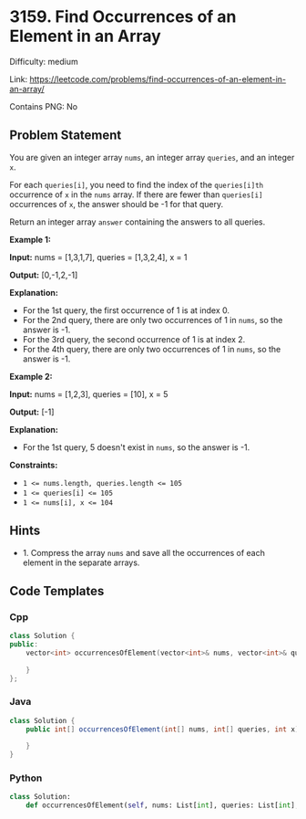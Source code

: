 # 3159. Find Occurrences of an Element in an Array

Difficulty: medium

Link: https://leetcode.com/problems/find-occurrences-of-an-element-in-an-array/

Contains PNG: No

## Problem Statement

You are given an integer array `nums`, an integer array `queries`, and an integer `x`.

For each `queries[i]`, you need to find the index of the `queries[i]th` occurrence of `x` in the `nums` array. If there are fewer than `queries[i]` occurrences of `x`, the answer should be \-1 for that query.

Return an integer array `answer` containing the answers to all queries.

**Example 1:**

**Input:** nums \= \[1,3,1,7], queries \= \[1,3,2,4], x \= 1

**Output:** \[0,\-1,2,\-1]

**Explanation:**

* For the 1st query, the first occurrence of 1 is at index 0\.
* For the 2nd query, there are only two occurrences of 1 in `nums`, so the answer is \-1\.
* For the 3rd query, the second occurrence of 1 is at index 2\.
* For the 4th query, there are only two occurrences of 1 in `nums`, so the answer is \-1\.

**Example 2:**

**Input:** nums \= \[1,2,3], queries \= \[10], x \= 5

**Output:** \[\-1]

**Explanation:**

* For the 1st query, 5 doesn't exist in `nums`, so the answer is \-1\.

**Constraints:**

* `1 <= nums.length, queries.length <= 105`
* `1 <= queries[i] <= 105`
* `1 <= nums[i], x <= 104`

## Hints

- 1\. Compress the array `nums` and save all the occurrences of each element in the separate arrays.

## Code Templates

### Cpp
```cpp
class Solution {
public:
    vector<int> occurrencesOfElement(vector<int>& nums, vector<int>& queries, int x) {
        
    }
};
```

### Java
```java
class Solution {
    public int[] occurrencesOfElement(int[] nums, int[] queries, int x) {
        
    }
}
```

### Python
```python
class Solution:
    def occurrencesOfElement(self, nums: List[int], queries: List[int], x: int) -> List[int]:
        
```

